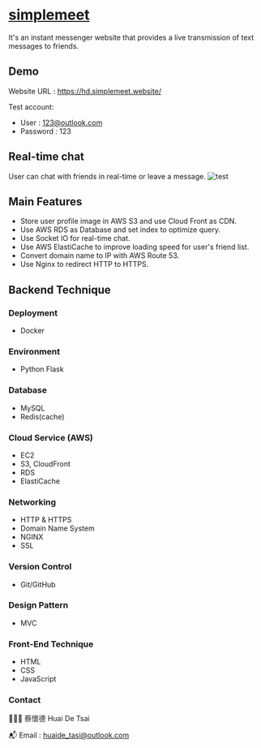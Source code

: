 # [simplemeet](https://hd.simplemeet.website/)

It's an instant messenger website that provides a live transmission of text messages to friends.

## Demo

Website URL : https://hd.simplemeet.website/

Test account:
* User : 123@outlook.com
* Password : 123

## Real-time chat

User can chat with friends in real-time or leave a message.
![test](https://user-images.githubusercontent.com/93437400/210403985-9515af54-e18e-4e3f-b613-829f60cc2584.gif)

## Main Features

* Store user profile image in AWS S3 and use Cloud Front as CDN.
* Use AWS RDS as Database and set index to optimize query.
* Use Socket IO for real-time chat.
* Use AWS ElastiCache to improve loading speed for user's friend list.
* Convert domain name to IP with AWS Route 53.
* Use Nginx to redirect HTTP to HTTPS.

## Backend Technique

### Deployment
* Docker

### Environment
* Python Flask

### Database
* MySQL
* Redis(cache)

### Cloud Service (AWS)
* EC2
* S3, CloudFront
* RDS
* ElastiCache

### Networking
* HTTP & HTTPS
* Domain Name System
* NGINX
* SSL

### Version Control
* Git/GitHub

### Design Pattern
* MVC

### Front-End Technique
* HTML
* CSS
* JavaScript

### Contact

👨🏻‍💻 蔡懷德 Huai De Tsai

📬 Email : huaide_tasi@outlook.com
